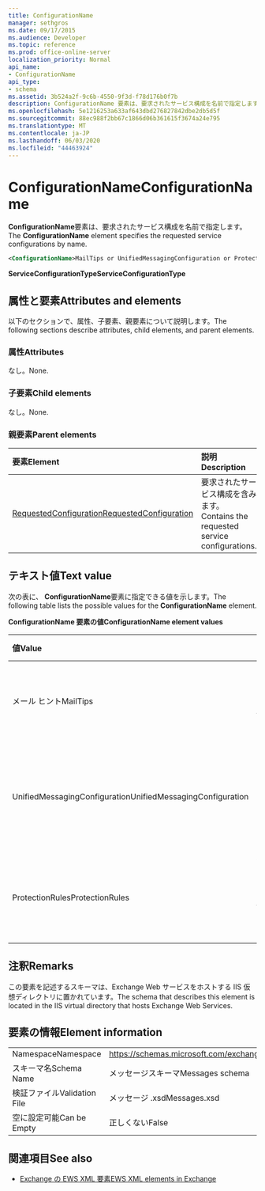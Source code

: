 ```yaml
---
title: ConfigurationName
manager: sethgros
ms.date: 09/17/2015
ms.audience: Developer
ms.topic: reference
ms.prod: office-online-server
localization_priority: Normal
api_name:
- ConfigurationName
api_type:
- schema
ms.assetid: 3b524a2f-9c6b-4550-9f3d-f78d176b0f7b
description: ConfigurationName 要素は、要求されたサービス構成を名前で指定します。
ms.openlocfilehash: 5e1216253a633af643dbd276827842dbe2db5d5f
ms.sourcegitcommit: 88ec988f2bb67c1866d06b361615f3674a24e795
ms.translationtype: MT
ms.contentlocale: ja-JP
ms.lasthandoff: 06/03/2020
ms.locfileid: "44463924"
---
```

# <a name="configurationname"></a><span data-ttu-id="c2e8c-103">ConfigurationName</span><span class="sxs-lookup"><span data-stu-id="c2e8c-103">ConfigurationName</span></span>

<span data-ttu-id="c2e8c-104">**ConfigurationName**要素は、要求されたサービス構成を名前で指定します。</span><span class="sxs-lookup"><span data-stu-id="c2e8c-104">The **ConfigurationName** element specifies the requested service configurations by name.</span></span> 
  
```xml
<ConfigurationName>MailTips or UnifiedMessagingConfiguration or ProtectionRules</ConfigurationName>
```

 <span data-ttu-id="c2e8c-105">**ServiceConfigurationType**</span><span class="sxs-lookup"><span data-stu-id="c2e8c-105">**ServiceConfigurationType**</span></span>
## <a name="attributes-and-elements"></a><span data-ttu-id="c2e8c-106">属性と要素</span><span class="sxs-lookup"><span data-stu-id="c2e8c-106">Attributes and elements</span></span>

<span data-ttu-id="c2e8c-107">以下のセクションで、属性、子要素、親要素について説明します。</span><span class="sxs-lookup"><span data-stu-id="c2e8c-107">The following sections describe attributes, child elements, and parent elements.</span></span>
  
### <a name="attributes"></a><span data-ttu-id="c2e8c-108">属性</span><span class="sxs-lookup"><span data-stu-id="c2e8c-108">Attributes</span></span>

<span data-ttu-id="c2e8c-109">なし。</span><span class="sxs-lookup"><span data-stu-id="c2e8c-109">None.</span></span>
  
### <a name="child-elements"></a><span data-ttu-id="c2e8c-110">子要素</span><span class="sxs-lookup"><span data-stu-id="c2e8c-110">Child elements</span></span>

<span data-ttu-id="c2e8c-111">なし。</span><span class="sxs-lookup"><span data-stu-id="c2e8c-111">None.</span></span>
  
### <a name="parent-elements"></a><span data-ttu-id="c2e8c-112">親要素</span><span class="sxs-lookup"><span data-stu-id="c2e8c-112">Parent elements</span></span>

|<span data-ttu-id="c2e8c-113">**要素**</span><span class="sxs-lookup"><span data-stu-id="c2e8c-113">**Element**</span></span>|<span data-ttu-id="c2e8c-114">**説明**</span><span class="sxs-lookup"><span data-stu-id="c2e8c-114">**Description**</span></span>|
|:-----|:-----|
|[<span data-ttu-id="c2e8c-115">RequestedConfiguration</span><span class="sxs-lookup"><span data-stu-id="c2e8c-115">RequestedConfiguration</span></span>](requestedconfiguration.md) <br/> |<span data-ttu-id="c2e8c-116">要求されたサービス構成を含みます。</span><span class="sxs-lookup"><span data-stu-id="c2e8c-116">Contains the requested service configurations.</span></span>  <br/> |
   
## <a name="text-value"></a><span data-ttu-id="c2e8c-117">テキスト値</span><span class="sxs-lookup"><span data-stu-id="c2e8c-117">Text value</span></span>

<span data-ttu-id="c2e8c-118">次の表に、 **ConfigurationName**要素に指定できる値を示します。</span><span class="sxs-lookup"><span data-stu-id="c2e8c-118">The following table lists the possible values for the **ConfigurationName** element.</span></span> 
  
<span data-ttu-id="c2e8c-119">**ConfigurationName 要素の値**</span><span class="sxs-lookup"><span data-stu-id="c2e8c-119">**ConfigurationName element values**</span></span>

|<span data-ttu-id="c2e8c-120">**値**</span><span class="sxs-lookup"><span data-stu-id="c2e8c-120">**Value**</span></span>|<span data-ttu-id="c2e8c-121">**説明**</span><span class="sxs-lookup"><span data-stu-id="c2e8c-121">**Description**</span></span>|
|:-----|:-----|
|<span data-ttu-id="c2e8c-122">メール ヒント</span><span class="sxs-lookup"><span data-stu-id="c2e8c-122">MailTips</span></span>  <br/> |<span data-ttu-id="c2e8c-123">メールヒントサービスの構成を識別します。</span><span class="sxs-lookup"><span data-stu-id="c2e8c-123">Identifies the MailTips service configuration.</span></span>  <br/> |
|<span data-ttu-id="c2e8c-124">UnifiedMessagingConfiguration</span><span class="sxs-lookup"><span data-stu-id="c2e8c-124">UnifiedMessagingConfiguration</span></span>  <br/> |<span data-ttu-id="c2e8c-125">ユニファイドメッセージングサービスの構成を識別します。</span><span class="sxs-lookup"><span data-stu-id="c2e8c-125">Identifies the Unified Messaging service configuration.</span></span>  <br/> |
|<span data-ttu-id="c2e8c-126">ProtectionRules</span><span class="sxs-lookup"><span data-stu-id="c2e8c-126">ProtectionRules</span></span>  <br/> |<span data-ttu-id="c2e8c-127">保護ルールサービスの構成を識別します。</span><span class="sxs-lookup"><span data-stu-id="c2e8c-127">Identifies the Protection Rules service configuration.</span></span>  <br/> |
   
## <a name="remarks"></a><span data-ttu-id="c2e8c-128">注釈</span><span class="sxs-lookup"><span data-stu-id="c2e8c-128">Remarks</span></span>

<span data-ttu-id="c2e8c-129">この要素を記述するスキーマは、Exchange Web サービスをホストする IIS 仮想ディレクトリに置かれています。</span><span class="sxs-lookup"><span data-stu-id="c2e8c-129">The schema that describes this element is located in the IIS virtual directory that hosts Exchange Web Services.</span></span>
  
## <a name="element-information"></a><span data-ttu-id="c2e8c-130">要素の情報</span><span class="sxs-lookup"><span data-stu-id="c2e8c-130">Element information</span></span>

|||
|:-----|:-----|
|<span data-ttu-id="c2e8c-131">Namespace</span><span class="sxs-lookup"><span data-stu-id="c2e8c-131">Namespace</span></span>  <br/> |https://schemas.microsoft.com/exchange/services/2006/messages  <br/> |
|<span data-ttu-id="c2e8c-132">スキーマ名</span><span class="sxs-lookup"><span data-stu-id="c2e8c-132">Schema Name</span></span>  <br/> |<span data-ttu-id="c2e8c-133">メッセージスキーマ</span><span class="sxs-lookup"><span data-stu-id="c2e8c-133">Messages schema</span></span>  <br/> |
|<span data-ttu-id="c2e8c-134">検証ファイル</span><span class="sxs-lookup"><span data-stu-id="c2e8c-134">Validation File</span></span>  <br/> |<span data-ttu-id="c2e8c-135">メッセージ .xsd</span><span class="sxs-lookup"><span data-stu-id="c2e8c-135">Messages.xsd</span></span>  <br/> |
|<span data-ttu-id="c2e8c-136">空に設定可能</span><span class="sxs-lookup"><span data-stu-id="c2e8c-136">Can be Empty</span></span>  <br/> |<span data-ttu-id="c2e8c-137">正しくない</span><span class="sxs-lookup"><span data-stu-id="c2e8c-137">False</span></span>  <br/> |
   
## <a name="see-also"></a><span data-ttu-id="c2e8c-138">関連項目</span><span class="sxs-lookup"><span data-stu-id="c2e8c-138">See also</span></span>



- [<span data-ttu-id="c2e8c-139">Exchange の EWS XML 要素</span><span class="sxs-lookup"><span data-stu-id="c2e8c-139">EWS XML elements in Exchange</span></span>](ews-xml-elements-in-exchange.md)

